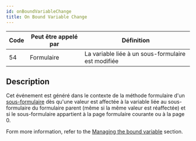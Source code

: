 ```yaml
---
id: onBoundVariableChange
title: On Bound Variable Change
---
```


| Code | Peut être appelé par | Définition                                         |
| ---- | -------------------- | -------------------------------------------------- |
| 54   | Formulaire           | La variable liée à un sous-formulaire est modifiée |


## Description

Cet événement est généré dans le contexte de la méthode formulaire d'un [sous-formulaire](FormObjects/subform_overview.md) dès qu'une valeur est affectée à la variable liée au sous-formulaire du formulaire parent (même si la même valeur est réaffectée) et si le sous-formulaire appartient à la page formulaire courante ou à la page 0.

Form more information, refer to the [Managing the bound variable](../FormObjects/subform_overview.md#using-the-subform-bound-object) section.